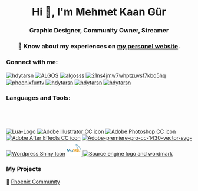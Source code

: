 <h1 align="center">Hi 👋, I'm Mehmet Kaan Gür</h1>
<h3 align="center">Graphic Designer, Community Owner, Streamer</h3>


<h3 align="center"> 📄 Know about my experiences on <a href="https://www.mehmetkaangur.com" target="blank">my personel website</a>.

<h3 align="left">Connect with me:</h3>
<p align="left">
<a href="https://linkedin.com/in/kaangr21" target="blank"><img align="center" src="https://cdn.jsdelivr.net/npm/simple-icons@3.0.1/icons/linkedin.svg" alt="hdytarsn" height="30" width="40" /></a>
<body><a href="https://discord.com/users/790027142124929024" target="blank"><img align="center" src="https://cdn.jsdelivr.net/npm/simple-icons@3.0.1/icons/discord.svg" alt="ALGOS" height="30" width="40"></a></body>
<body><a href="https://steamcommunity.com/id/algosss" target="blank"><img align="center" src="https://cdn.jsdelivr.net/npm/simple-icons@3.0.1/icons/steam.svg" alt="algosss" height="30" width="40"></a></body>
<body><a href="https://open.spotify.com/user/21ns4jmw7whptzuvsf7kbq5hq" target="blank"><img align="center" src="https://cdn.jsdelivr.net/npm/simple-icons@3.0.1/icons/spotify.svg" alt="21ns4jmw7whptzuvsf7kbq5hq" height="30" width="40"></a></body>
<body><a href="https://www.twitch.tv/phoenixfuntv" target="blank"><img align="center" src="https://cdn.jsdelivr.net/npm/simple-icons@3.0.1/icons/twitch.svg" alt="phoenixfuntv" height="30" width="40"></a></body>
<a href="https://fb.com/kaangr21" target="blank"><img align="center" src="https://cdn.jsdelivr.net/npm/simple-icons@3.0.1/icons/facebook.svg" alt="hdytarsn" height="30" width="40" /></a>
<a href="https://instagram.com/kaangr21" target="blank"><img align="center" src="https://cdn.jsdelivr.net/npm/simple-icons@3.0.1/icons/instagram.svg" alt="hdytarsn" height="30" width="40" /></a>
<a href="https://www.behance.net/kaangr21" target="blank"><img align="center" src="https://cdn.jsdelivr.net/npm/simple-icons@3.0.1/icons/behance.svg" alt="hdytarsn" height="30" width="40" /></a>
</p>

<h3 align="left">Languages and Tools:</h3>
</a> <a href="https://webpack.js.org" target="_blank"> <img height="40"/> </a> </p> <a href="https://commons.wikimedia.org/wiki/File:Lua-Logo.svg"><img width="40" alt="Lua-Logo" src="https://upload.wikimedia.org/wikipedia/commons/thumb/c/cf/Lua-Logo.svg/512px-Lua-Logo.svg.png">
</a> <a href="https://commons.wikimedia.org/wiki/File:Adobe_Illustrator_CC_icon.svg"><img width="40" alt="Adobe Illustrator CC icon" src="https://upload.wikimedia.org/wikipedia/commons/thumb/f/fb/Adobe_Illustrator_CC_icon.svg/512px-Adobe_Illustrator_CC_icon.svg.png"></a>
</a> <a href="https://commons.wikimedia.org/wiki/File:Adobe_Photoshop_CC_icon.svg"><img width="40" alt="Adobe Photoshop CC icon" src="https://upload.wikimedia.org/wikipedia/commons/thumb/a/af/Adobe_Photoshop_CC_icon.svg/512px-Adobe_Photoshop_CC_icon.svg.png"></a>
</a> <a href="https://commons.wikimedia.org/wiki/File:Adobe_After_Effects_CC_icon.svg"><img width="40" alt="Adobe After Effects CC icon" src="https://upload.wikimedia.org/wikipedia/commons/thumb/c/cb/Adobe_After_Effects_CC_icon.svg/512px-Adobe_After_Effects_CC_icon.svg.png"></a>
</a> <a href="https://commons.wikimedia.org/wiki/File:Adobe-premiere-pro-cc-1430-vector-svg-.svg"><img width="40" alt="Adobe-premiere-pro-cc-1430-vector-svg-" src="https://upload.wikimedia.org/wikipedia/commons/thumb/2/24/Adobe-premiere-pro-cc-1430-vector-svg-.svg/512px-Adobe-premiere-pro-cc-1430-vector-svg-.svg.png"></a>
</a> <a href="https://developer.mozilla.org/en-US/docs/Web/JavaScript" target="_blank"> </a> <a href="https://commons.wikimedia.org/wiki/File:Wordpress_Shiny_Icon.svg"><img width="40" alt="Wordpress Shiny Icon" src="https://upload.wikimedia.org/wikipedia/commons/thumb/6/68/Wordpress_Shiny_Icon.svg/256px-Wordpress_Shiny_Icon.svg.png"></a> </a> <a href="https://www.mysql.com/" target="_blank"> <img src="https://raw.githubusercontent.com/devicons/devicon/master/icons/mysql/mysql-original-wordmark.svg" alt="mysql" width="40" height="40"/> </a> <a width="40" height="40"/> </a> <a href="https://commons.wikimedia.org/wiki/File:Source_engine_logo_and_wordmark.svg"><img width="40" alt="Source engine logo and wordmark" src="https://upload.wikimedia.org/wikipedia/commons/thumb/6/67/Source_engine_logo_and_wordmark.svg/512px-Source_engine_logo_and_wordmark.svg.png"></a>

<h3 align="left">My Projects</h3>

📄 <a href="https://www.mehmetkaangur.com" target="blank">Phoenix Communıty</a>
